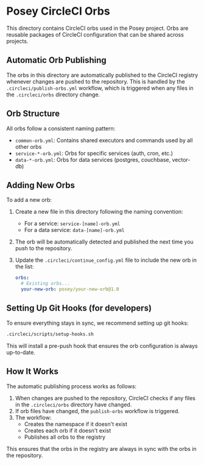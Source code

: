 # Posey CircleCI Orbs

This directory contains CircleCI orbs used in the Posey project. Orbs are reusable packages of CircleCI configuration that can be shared across projects.

## Automatic Orb Publishing

The orbs in this directory are automatically published to the CircleCI registry whenever changes are pushed to the repository. This is handled by the `.circleci/publish-orbs.yml` workflow, which is triggered when any files in the `.circleci/orbs` directory change.

## Orb Structure

All orbs follow a consistent naming pattern:
- `common-orb.yml`: Contains shared executors and commands used by all other orbs
- `service-*-orb.yml`: Orbs for specific services (auth, cron, etc.)
- `data-*-orb.yml`: Orbs for data services (postgres, couchbase, vector-db)

## Adding New Orbs

To add a new orb:

1. Create a new file in this directory following the naming convention:
   - For a service: `service-[name]-orb.yml`
   - For a data service: `data-[name]-orb.yml`

2. The orb will be automatically detected and published the next time you push to the repository.

3. Update the `.circleci/continue_config.yml` file to include the new orb in the list:
   ```yaml
   orbs:
     # Existing orbs...
     your-new-orb: posey/your-new-orb@1.0
   ```

## Setting Up Git Hooks (for developers)

To ensure everything stays in sync, we recommend setting up git hooks:

```bash
.circleci/scripts/setup-hooks.sh
```

This will install a pre-push hook that ensures the orb configuration is always up-to-date.

## How It Works

The automatic publishing process works as follows:

1. When changes are pushed to the repository, CircleCI checks if any files in the `.circleci/orbs` directory have changed.
2. If orb files have changed, the `publish-orbs` workflow is triggered.
3. The workflow:
   - Creates the namespace if it doesn't exist
   - Creates each orb if it doesn't exist
   - Publishes all orbs to the registry

This ensures that the orbs in the registry are always in sync with the orbs in the repository. 